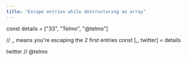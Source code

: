 ```yaml
---
title: "Escape entries while destructuring an array"
---
```


const details = ["33", "Telmo", "@telmo"]

// ,, means you're escaping the 2 first entries
const [,, twitter] = details

twitter // @telmo
